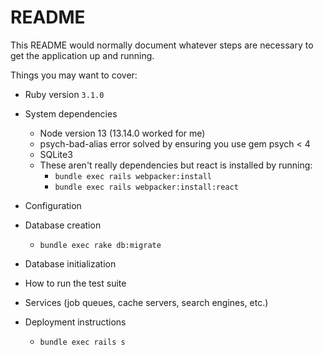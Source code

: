 # README

This README would normally document whatever steps are necessary to get the
application up and running.

Things you may want to cover:

* Ruby version
`3.1.0`

* System dependencies
	* Node version 13 (13.14.0 worked for me)
	* psych-bad-alias error solved by ensuring you use gem psych < 4
	* SQLite3
	* These aren't really dependencies but react is installed by running:
		* `bundle exec rails webpacker:install`
		* `bundle exec rails webpacker:install:react`

* Configuration

* Database creation
	* `bundle exec rake db:migrate`

* Database initialization

* How to run the test suite

* Services (job queues, cache servers, search engines, etc.)

* Deployment instructions
	* `bundle exec rails s`
